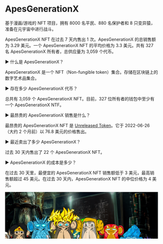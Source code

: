 # ApesGenerationX

基于漫画/游戏的 NFT 项目，拥有 8000 名平民、880 名保护者和 8 只变异猿，准备在元宇宙中进行战斗。

ApesGenerationX NFT 在过去 7 天内售出 1 次。ApesGenerationX 的总销售额为 3.29 美元。一个 ApesGenerationX NFT 的平均价格为 3.3 美元。共有 327 名 ApesGenerationX 所有者，总供应量为 3,059 个代币。

▶ 什么是 ApesGenerationX？

ApesGenerationX 是一个 NFT（Non-fungible token）集合。存储在区块链上的数字艺术品集合。

▶ 存在多少 ApesGenerationX 代币？

总共有 3,059 个 ApesGenerationX NFT。目前，327 位所有者的钱包中至少有一个 ApesGenerationX NTF。

▶ 最昂贵的 ApesGenerationX 销售是什么？

最昂贵的 ApesGenerationX NFT 是 [Unreleased Token](https://www.nft-stats.com/asset/0xdb725d08a55ad0cd27ef4b5d490e78f36d13b8a5/27)。它于 2022-06-26（大约 2 个月前）以 76.8 美元的价格售出。

▶ 最近卖出了多少 ApesGenerationX？

过去 30 天内售出了 22 个 ApesGenerationX NFT。

▶ ApesGenerationX 的成本是多少？

在过去 30 天里，最便宜的 ApesGenerationX NFT 销售额低于 3 美元，最高销售额超过 45 美元。在过去 30 天内，ApesGenerationX NFT 的中位价格为 4 美元。

![微信截图_20220823101108](微信截图_20220823101108.png)



